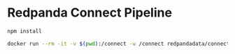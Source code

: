 # Redpanda Connect Pipeline

```bash
npm install
```

```bash
docker run --rm -it -v $(pwd):/connect -w /connect redpandadata/connect:4.38 run
```
